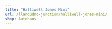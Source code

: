 ```yaml
---
title: "Halliwell Jones Mini"
url: /llandudno-junction/halliwell-jones-mini/
shop: Autohaus
---
```

